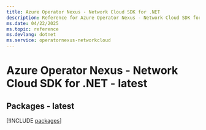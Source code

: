 ```yaml
---
title: Azure Operator Nexus - Network Cloud SDK for .NET
description: Reference for Azure Operator Nexus - Network Cloud SDK for .NET
ms.date: 04/22/2025
ms.topic: reference
ms.devlang: dotnet
ms.service: operatornexus-networkcloud
---
```

# Azure Operator Nexus - Network Cloud SDK for .NET - latest
## Packages - latest
[!INCLUDE [packages](operator-nexus---network-cloud-index.md)]